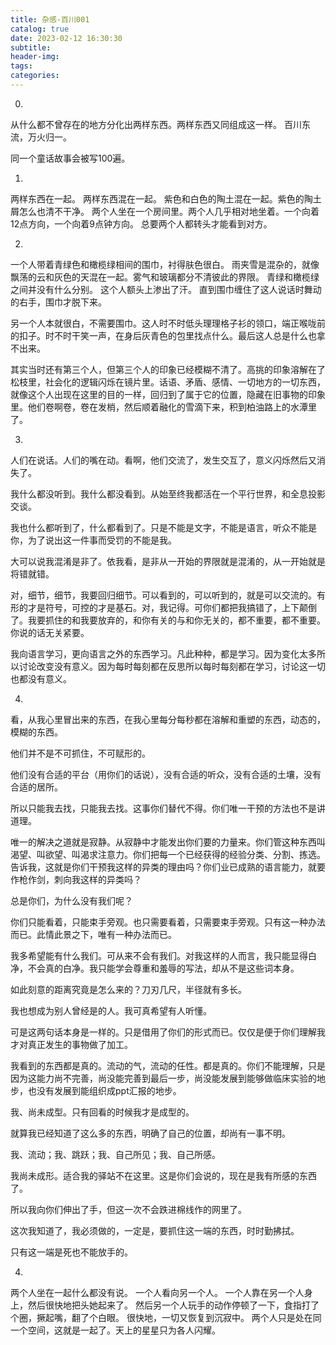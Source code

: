 ```yaml
---
title: 杂感-百川001
catalog: true
date: 2023-02-12 16:30:30
subtitle:
header-img:
tags:
categories:
---
```

0. 
从什么都不曾存在的地方分化出两样东西。两样东西又同组成这一样。
百川东流，万火归一。

同一个童话故事会被写100遍。

1. 
两样东西在一起。
两样东西混在一起。
紫色和白色的陶土混在一起。紫色的陶土屑怎么也清不干净。
两个人坐在一个房间里。两个人几乎相对地坐着。一个向着12点方向，一个向着9点钟方向。
总要两个人都转头才能看到对方。

2. 
一个人带着青绿色和橄榄绿相间的围巾，衬得肤色很白。
雨夹雪是混杂的，就像飘荡的云和灰色的天混在一起。雾气和玻璃都分不清彼此的界限。
青绿和橄榄绿之间并没有什么分别。
这个人额头上渗出了汗。
直到围巾缠住了这人说话时舞动的右手，围巾才脱下来。

另一个人本就很白，不需要围巾。这人时不时低头理理格子衫的领口，端正喉咙前的扣子。时不时干笑一声，在身后灰青色的包里找点什么。最后这人总是什么也拿不出来。

其实当时还有第三个人，但第三个人的印象已经模糊不清了。高挑的印象溶解在了松枝里，社会化的逻辑闪烁在镜片里。话语、矛盾、感情、一切地方的一切东西，就像这个人出现在这里的目的一样，回归到了属于它的位置，隐藏在旧事物的印象里。他们卷啊卷，卷在发梢，然后顺着融化的雪滴下来，积到柏油路上的水潭里了。

3. 
人们在说话。人们的嘴在动。看啊，他们交流了，发生交互了，意义闪烁然后又消失了。

我什么都没听到。我什么都没看到。从始至终我都活在一个平行世界，和全息投影交谈。

我也什么都听到了，什么都看到了。只是不能是文字，不能是语言，听众不能是你，为了说出这一件事而受罚的不能是我。

大可以说我混淆是非了。依我看，是非从一开始的界限就是混淆的，从一开始就是将错就错。

对，细节，细节，我要回归细节。可以看到的，可以听到的，就是可以交流的。有形的才是符号，可控的才是基石。对，我记得。可你们都把我搞错了，上下颠倒了。我要抓住的和我要放弃的，和你有关的与和你无关的，都不重要，都不重要。你说的话无关紧要。

我向语言学习，更向语言之外的东西学习。凡此种种，都是学习。因为变化太多所以讨论改变没有意义。因为每时每刻都在反思所以每时每刻都在学习，讨论这一切也都没有意义。

4. 
看，从我心里冒出来的东西，在我心里每分每秒都在溶解和重塑的东西，动态的，模糊的东西。

他们并不是不可抓住，不可赋形的。

他们没有合适的平台（用你们的话说），没有合适的听众，没有合适的土壤，没有合适的居所。

所以只能我去找，只能我去找。这事你们替代不得。你们唯一干预的方法也不是讲道理。

唯一的解决之道就是寂静。从寂静中才能发出你们要的力量来。你们管这种东西叫渴望、叫欲望、叫渴求注意力。你们把每一个已经获得的经验分类、分割、拣选。告诉我，这就是你们干预我这样的异类的理由吗？你们业已成熟的语言能力，就要作枪作剑，刺向我这样的异类吗？

总是你们，为什么没有我们呢？

你们只能看着，只能束手旁观。也只需要看着，只需要束手旁观。只有这一种办法而已。此情此景之下，唯有一种办法而已。

我多希望能有什么我们。可从来不会有我们。对我这样的人而言，我只能显得白净，不会真的白净。我只能学会尊重和羞辱的写法，却从不是这些词本身。

如此刻意的距离究竟是怎么来的？刀刃几尺，半径就有多长。

我也想成为别人曾经是的人。我可真希望有人听懂。

可是这两句话本身是一样的。只是借用了你们的形式而已。仅仅是便于你们理解我才对真正发生的事物做了加工。

我看到的东西都是真的。流动的气，流动的任性。都是真的。你们不能理解，只是因为这能力尚不完善，尚没能完善到最后一步，尚没能发展到能够做临床实验的地步，也没有发展到能组织成ppt汇报的地步。

我、尚未成型。只有回看的时候我才是成型的。

就算我已经知道了这么多的东西，明确了自己的位置，却尚有一事不明。

我、流动；我、跳跃；我、自己所见；我、自己所感。

我尚未成形。适合我的驿站不在这里。这是你们会说的，现在是我有所感的东西了。

所以我向你们伸出了手，但这一次不会跌进棉线作的网里了。

这次我知道了，我必须做的，一定是，要抓住这一端的东西，时时勤拂拭。

只有这一端是死也不能放手的。

4. 
两个人坐在一起什么都没有说。
一个人看向另一个人。
一个人靠在另一个人身上，然后很快地把头她起来了。
然后另一个人玩手的动作停顿了一下，食指打了个圈，撅起嘴，翻了个白眼。
很快地，一切又恢复到沉寂中。
两个人只是处在同一个空间，这就是一起了。天上的星星只为各人闪耀。




